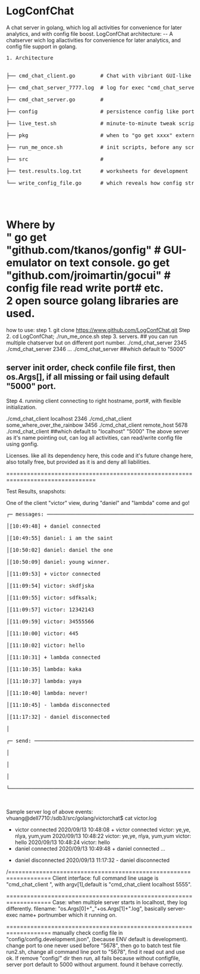 # LogConfChat
A chat server in golang, which log all activities for convenience for later analytics,   and with config file boost.
LogConfChat architecture: -- A chatserver wich log allactivities for convenience for later analytics,
                        and config file support in golang.
<pre>
1. Architecture<br>

├── cmd_chat_client.go        # Chat with vibriant GUI-like text consule UI<br>
├── cmd_chat_server_7777.log  # log for exec "cmd_chat_server" when running on port# 7777<br>
├── cmd_chat_server.go        #<br>
├── config                    # persistence config like port#, when absent or error, using cmd os.Args[] default.<br>
├── live_test.sh              # minute-to-minute tweak script, test out all features.<br>
├── pkg                       # when to "go get xxxx" external libraries put.<br>
├── run_me_once.sh            # init scripts, before any scripts run.<br>
├── src                       #  <br>
├── test.results.log.txt      # worksheets for development<br>
└── write_config_file.go      # which reveals how config structs<br>
<br>
</pre>
Where by <br>
"
go get "github.com/tkanos/gonfig"   # GUI-emulator on text console.
go get "github.com/jroimartin/gocui"   # config file read write port# etc.                       
2 open source golang libraries are used.
=========================
how to use:
step 1. git clone https://www.github.com/LogConfChat.git 
Step 2. cd  LogConfChat; ./run_me_once.sh
step 3. servers. 
      ## you can run multiple chatserver but on different port number.
./cmd_chat_server 2345
./cmd_chat_server 2346 
...
./cmd_chat_server  ##which default to "5000"
## server init order, check confile file first, then os.Args[], if all missing or fail using default "5000" port.


Step 4. running client connecting to right hostname, port#, with flexible initialization.

./cmd_chat_client localhost 2346 
./cmd_chat_client some_where_over_the_rainbow 3456 
./cmd_chat_client remote_host 5678 
./cmd_chat_client  ##which default to "localhost" "5000"
The above server as it's name pointing out, can log all activities, can read/write config file using gonfig.

Licenses. like all its dependency here, this code and it's future change here, also totally free, but provided as it is and deny all liabilities.

================================================================================


Test Results,  snapshots:

One of the client "victor" view, during "daniel" and "lambda" come and go!
<pre>
┌─ messages: ───────────────────────────────────────────────┌─ 2 users: ───────┐<br>
│[10:49:48] + daniel connected                              │victor            │<br>
│[10:49:55] daniel: i am the saint                          │victor            │<br>
│[10:50:02] daniel: daniel the one                          │                  │<br>
│[10:50:09] daniel: young winner.                           │                  │<br>
│[11:09:53] + victor connected                              │                  │<br>
│[11:09:54] victor: skdfjska                                │                  │<br>
│[11:09:55] victor: sdfksalk;                               │                  │<br>
│[11:09:57] victor: 12342143                                │                  │<br>
│[11:09:59] victor: 34555566                                │                  │<br>
│[11:10:00] victor: 445                                     │                  │<br>
│[11:10:02] victor: hello                                   │                  │<br>
│[11:10:31] + lambda connected                              │                  │<br>
│[11:10:35] lambda: kaka                                    │                  │<br>
│[11:10:37] lambda: yaya                                    │                  │<br>
│[11:10:40] lambda: never!                                  │                  │<br>
│[11:10:45] - lambda disconnected                           │                  │<br>
│[11:17:32] - daniel disconnected                           │                  │<br>
│                                                           │                  │<br>
┌─ send: ───────────────────────────────────────────────────┐                  │<br>
│                                                           │                  │<br>
│                                                           │                  │<br>
│                                                           │                  │<br>
└───────────────────────────────────────────────────────────┘──────────────────┘<br>

</pre>
Sample server log of above events:
vhuang@dell7710:/sdb3/src/golang/victorchat$ cat victor.log 
+ victor connected
2020/09/13 10:48:08 + victor connected
victor: ye,ye, n\ya, yum,yum
2020/09/13 10:48:22 victor: ye,ye, n\ya, yum,yum
victor: hello
2020/09/13 10:48:24 victor: hello
+ daniel connected
2020/09/13 10:49:48 + daniel connected
...
- daniel disconnected
2020/09/13 11:17:32 - daniel disconnected

/==================================================================
Client interface:
full command line usage is "cmd_chat_client <host> <port>", with argv[1],default  is "cmd_chat_client localhost 5555".

===================================================================
Case:
when multiple server starts in localhost, they log differently. filename: "os.Args[0]+"_"+os.Args[1]+".log", basically server-exec name+ portnumber which it running on.


===================================================================
manually check config file in "config/config.development.json", (because ENV default is development).
change port to one never used before "5678", 
then go to batch test file run2.sh, change all command line port to "5678", find it read out and use ok.
If remove "config/" dir then run, all fails because without configfile, server port default to 5000 without argument. 
found it behave correctly.
